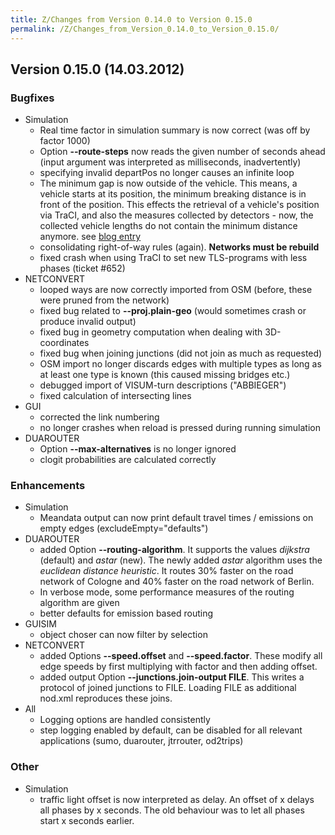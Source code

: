 ```yaml
---
title: Z/Changes from Version 0.14.0 to Version 0.15.0
permalink: /Z/Changes_from_Version_0.14.0_to_Version_0.15.0/
---
```


## Version 0.15.0 (14.03.2012)

### Bugfixes

- Simulation
  - Real time factor in simulation summary is now correct (was off
    by factor 1000)
  - Option **--route-steps** now reads the given number of seconds ahead (input
    argument was interpreted as milliseconds, inadvertently)
  - specifying invalid departPos no longer causes an infinite loop
  - The minimum gap is now outside of the vehicle. This means, a
    vehicle starts at its position, the minimum breaking distance is
    in front of the position. This effects the retrieval of a
    vehicle's position via TraCI, and also the measures collected by
    detectors - now, the collected vehicle lengths do not contain
    the minimum distance anymore. see [blog entry](http://sourceforge.net/apps/wordpress/sumo/2012/02/14/request-for-comments-pulling-mingap-out-of-the-vehicle/)
  - consolidating right-of-way rules (again). **Networks must be
    rebuild**
  - fixed crash when using TraCI to set new TLS-programs with less
    phases (ticket \#652)
- NETCONVERT
  - looped ways are now correctly imported from OSM (before, these
    were pruned from the network)
  - fixed bug related to **--proj.plain-geo** (would sometimes crash or produce invalid
    output)
  - fixed bug in geometry computation when dealing with
    3D-coordinates
  - fixed bug when joining junctions (did not join as much as
    requested)
  - OSM import no longer discards edges with multiple types as long
    as at least one type is known (this caused missing bridges etc.)
  - debugged import of VISUM-turn descriptions ("ABBIEGER")
  - fixed calculation of intersecting lines
- GUI
  - corrected the link numbering
  - no longer crashes when reload is pressed during running
    simulation
- DUAROUTER
  - Option **--max-alternatives** is no longer ignored
  - clogit probabilities are calculated correctly

### Enhancements

- Simulation
  - Meandata output can now print default travel times / emissions
    on empty edges (excludeEmpty="defaults")
- DUAROUTER
  - added Option **--routing-algorithm**. It supports the values *dijkstra* (default) and
    *astar* (new). The newly added *astar* algorithm uses the
    *euclidean distance heuristic*. It routes 30% faster on the road
    network of Cologne and 40% faster on the road network of Berlin.
  - In verbose mode, some performance measures of the routing
    algorithm are given
  - better defaults for emission based routing
- GUISIM
  - object choser can now filter by selection
- NETCONVERT
  - added Options **--speed.offset** and **--speed.factor**. These modify all edge speeds by first
    multiplying with factor and then adding offset.
  - added output Option **--junctions.join-output FILE**. This writes a protocol of joined junctions
    to FILE. Loading FILE as additional nod.xml reproduces these
    joins.
- All
  - Logging options are handled consistently
  - step logging enabled by default, can be disabled for all
    relevant applications (sumo, duarouter, jtrrouter, od2trips)

### Other

- Simulation
  - traffic light offset is now interpreted as delay. An offset of x
    delays all phases by x seconds. The old behaviour was to let all
    phases start x seconds earlier.